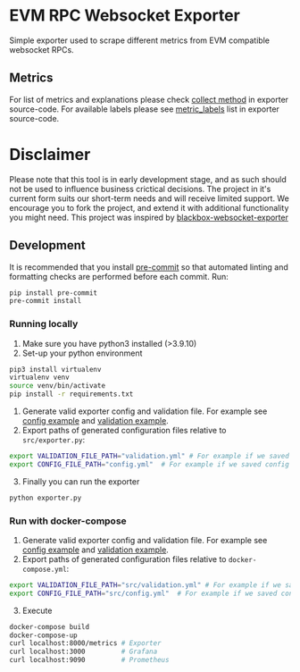 # EVM RPC Websocket Exporter
Simple exporter used to scrape different metrics from EVM compatible websocket RPCs.

## Metrics
For list of metrics and explanations please check [collect method](src/exporter.py#L42-L79) in exporter source-code.
For available labels please see [metric_labels](src/exporter.py#L37-L40) list in exporter source-code.

# Disclaimer
Please note that this tool is in early development stage, and as such should not be used to influence business crictical decisions.
The project in it's current form suits our short-term needs and will receive limited support. We encourage you to fork the project, and extend it with additional functionality you might need.
This project was inspired by [blackbox-websocket-exporter](https://github.com/smohsensh/blackbox-websocket-exporter)

## Development
It is recommended that you install [pre-commit](https://pre-commit.com/) so that automated linting and formatting checks are performed before each commit. Run:
```bash
pip install pre-commit
pre-commit install
```
### Running locally
1. Make sure you have python3 installed (>3.9.10)
2. Set-up your python environment
```bash
pip3 install virtualenv
virtualenv venv
source venv/bin/activate
pip install -r requirements.txt
```
1. Generate valid exporter config and validation file. For example see [config example](config/exporter_example/config.yml) and [validation example](config/exporter_example/validation.yml).
2. Export paths of generated configuration files relative to `src/exporter.py`:
```bash
export VALIDATION_FILE_PATH="validation.yml" # For example if we saved validation config file in src/validation.yml
export CONFIG_FILE_PATH="config.yml"  # For example if we saved config file in src/config.yml
```
3. Finally you can run the exporter
```bash
python exporter.py
```
### Run with docker-compose
1. Generate valid exporter config and validation file. For example see [config example](config/exporter_example/config.yml) and [validation example](config/exporter_example/validation.yml).
2. Export paths of generated configuration files relative to `docker-compose.yml`:
```bash
export VALIDATION_FILE_PATH="src/validation.yml" # For example if we saved validation config file in src/validation.yml
export CONFIG_FILE_PATH="src/config.yml"  # For example if we saved config file in src/config.yml
```
3. Execute
```bash
docker-compose build
docker-compose-up
curl localhost:8000/metrics # Exporter
curl localhost:3000         # Grafana
curl localhost:9090         # Prometheus
```
